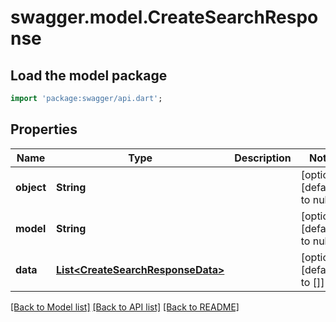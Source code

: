 # swagger.model.CreateSearchResponse

## Load the model package
```dart
import 'package:swagger/api.dart';
```

## Properties
Name | Type | Description | Notes
------------ | ------------- | ------------- | -------------
**object** | **String** |  | [optional] [default to null]
**model** | **String** |  | [optional] [default to null]
**data** | [**List&lt;CreateSearchResponseData&gt;**](CreateSearchResponseData.md) |  | [optional] [default to []]

[[Back to Model list]](../README.md#documentation-for-models) [[Back to API list]](../README.md#documentation-for-api-endpoints) [[Back to README]](../README.md)

